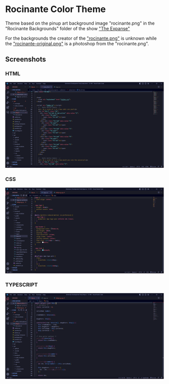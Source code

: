 # Rocinante Color Theme

Theme based on the pinup art background image "rocinante.png" in the "Rocinante Backgrounds" folder of the show ["The Expanse"](https://www.imdb.com/title/tt3230854/)

For the backgrounds the creator of the ["rocinante.png"](https://github.com/A-Abra/rocinante-vscode/blob/main/Rocinante%20Backgrounds/rocinante.png) is unknown while the ["rocinante-original.png"](https://github.com/A-Abra/rocinante-vscode/blob/main/Rocinante%20Backgrounds/rocinante-original.png) is a photoshop from the "rocinante.png".

## Screenshots

### HTML
![HTML syntax highlight](Images/rocinante-theme-html.PNG)
### CSS
![CSS syntax highlight](Images/rocinante-theme-css.PNG)
### TYPESCRIPT
![Typescript syntax highlight](Images/rocinante-theme-ts.PNG)

<!--
* Split the editor (`Cmd+\` on macOS or `Ctrl+\` on Windows and Linux).
* Toggle preview (`Shift+Cmd+V` on macOS or `Shift+Ctrl+V` on Windows and Linux).
* Press `Ctrl+Space` (Windows, Linux, macOS) to see a list of Markdown snippets.

## For more information

* [Visual Studio Code's Markdown Support](http://code.visualstudio.com/docs/languages/markdown)
* [Markdown Syntax Reference](https://help.github.com/articles/markdown-basics/)
-->

